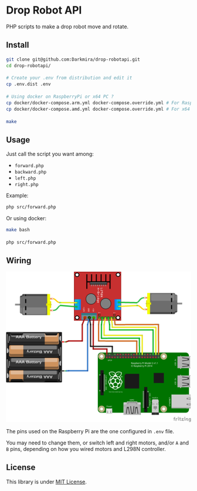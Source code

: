 # Drop Robot API

PHP scripts to make a drop robot move and rotate.


## Install

``` bash
git clone git@github.com:Darkmira/drop-robotapi.git
cd drop-robotapi/

# Create your .env from distribution and edit it
cp .env.dist .env

# Using docker on RaspberryPi or x64 PC ?
cp docker/docker-compose.arm.yml docker-compose.override.yml # For RaspberryPi
cp docker/docker-compose.amd.yml docker-compose.override.yml # For x64 PC (for develop and testing purpose)

make
```


## Usage

Just call the script you want among:

- `forward.php`
- `backward.php`
- `left.php`
- `right.php`

Example:

``` bash
php src/forward.php
```

Or using docker:

``` bash
make bash

php src/forward.php
```


## Wiring

![Robot wiring](drop-robotapi-wiring.png)

The pins used on the Raspberry Pi are the one configured in `.env` file.

You may need to change them, or switch left and right motors, and/or `A` and `B` pins,
depending on how you wired motors and L298N controller.


## License

This library is under [MIT License](LICENSE).
